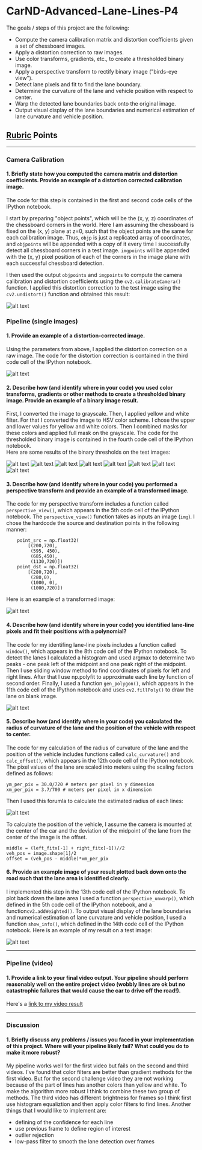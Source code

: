 # CarND-Advanced-Lane-Lines-P4

The goals / steps of this project are the following:

* Compute the camera calibration matrix and distortion coefficients given a set of chessboard images.
* Apply a distortion correction to raw images.
* Use color transforms, gradients, etc., to create a thresholded binary image.
* Apply a perspective transform to rectify binary image ("birds-eye view").
* Detect lane pixels and fit to find the lane boundary.
* Determine the curvature of the lane and vehicle position with respect to center.
* Warp the detected lane boundaries back onto the original image.
* Output visual display of the lane boundaries and numerical estimation of lane curvature and vehicle position.

[//]: # (Image References)

[image1]: ./examples/undistort_output.png "Undistorted"
[image2]: ./examples/test_undistort.png "Road Transformed"
[image3]: ./examples/binary_combo_example1.png "Binary Example"
[image4]: ./examples/binary_combo_example2.png "Binary Example"
[image5]: ./examples/binary_combo_example3.png "Binary Example"
[image6]: ./examples/binary_combo_example4.png "Binary Example"
[image7]: ./examples/binary_combo_example5.png "Binary Example"
[image8]: ./examples/binary_combo_example6.png "Binary Example"
[image9]: ./examples/binary_combo_example7.png "Binary Example"
[image10]: ./examples/binary_combo_example8.png "Binary Example"
[image11]: ./examples/warped_straight_lines.png "Warp Example"
[image12]: ./examples/color_fit_lines.png "Fit Visual"
[image13]: ./examples/formula.png "Formula"
[image14]: ./examples/example_output.png "Output"
[video1]: ./project_video_out.mp4 "Video"

## [Rubric](https://review.udacity.com/#!/rubrics/571/view) Points

---
### Camera Calibration

#### 1. Briefly state how you computed the camera matrix and distortion coefficients. Provide an example of a distortion corrected calibration image.

The code for this step is contained in the first and second code cells of the IPython notebook.

I start by preparing "object points", which will be the (x, y, z) coordinates of the chessboard corners in the world. Here I am assuming the chessboard is fixed on the (x, y) plane at z=0, such that the object points are the same for each calibration image.  Thus, `objp` is just a replicated array of coordinates, and `objpoints` will be appended with a copy of it every time I successfully detect all chessboard corners in a test image.  `imgpoints` will be appended with the (x, y) pixel position of each of the corners in the image plane with each successful chessboard detection.  

I then used the output `objpoints` and `imgpoints` to compute the camera calibration and distortion coefficients using the `cv2.calibrateCamera()` function.  I applied this distortion correction to the test image using the `cv2.undistort()` function and obtained this result: 

![alt text][image1]

### Pipeline (single images)

#### 1. Provide an example of a distortion-corrected image.

Using the parameters from above, I applied the distortion correction on a raw image. The code for the distortion correction is contained in the third code cell of the IPython notebook.

![alt text][image2]

#### 2. Describe how (and identify where in your code) you used color transforms, gradients or other methods to create a thresholded binary image.  Provide an example of a binary image result.

First, I converted the image to grayscale. Then, I applied yellow and white filter. For that I converted the image to HSV color scheme. I chose the upper and lower values for yellow and white colors. Then I combined masks for these colors and applied full mask on the grayscale. The code for the thresholded binary image is contained in the fourth code cell of the IPython notebook.  
Here are some results of the binary thresholds on the test images:

![alt text][image3]
![alt text][image4]
![alt text][image5]
![alt text][image6]
![alt text][image7]
![alt text][image8]
![alt text][image9]
![alt text][image10]

#### 3. Describe how (and identify where in your code) you performed a perspective transform and provide an example of a transformed image.

The code for my perspective transform includes a function called `perspective_view()`, which appears in the 5th code cell of the IPython notebook.  The `perspective_view()` function takes as inputs an image (`img`).  I chose the hardcode the source and destination points in the following manner:

```
    point_src = np.float32(
        [(200,720),
         (595, 450), 
         (685,450), 
         (1130,720)])
    point_dst = np.float32(
        [(280,720),
         (280,0),
         (1000, 0),
         (1000,720)])

```

Here is an example of a transformed image:

![alt text][image11]

#### 4. Describe how (and identify where in your code) you identified lane-line pixels and fit their positions with a polynomial?

The code for my identifing lane-line pixels includes a function called `window()`, which appears in the 8th code cell of the IPython notebook. To detect the lanes I calculated a histogram and used argmax to determine two peaks - one peak left of the midpoint and one peak right of the midpoint. Then I use sliding window method to find coordinates of pixels for left and right lines. After that I use np.polyfit to approximate each line by function of second order. Finally, I used a function `gen_polygon()`, which appears in the 11th code cell of the IPython notebook and uses `cv2.fillPoly()` to draw the lane on blank image. 

![alt text][image12]

#### 5. Describe how (and identify where in your code) you calculated the radius of curvature of the lane and the position of the vehicle with respect to center.

The code for my calculation of the radius of curvature of the lane and the position of the vehicle includes functions called `calc_curvature()` and `calc_offset()`, which appears in the 12th code cell of the IPython notebook. The pixel values of the lane are scaled into meters using the scaling factors defined as follows:

```
ym_per_pix = 30.0/720 # meters per pixel in y dimension
xm_per_pix = 3.7/700 # meters per pixel in x dimension
```

Then I used this forumla to calculate the estimated radius of each lines:

![alt text][image13]

To calculate the position of the vehicle, I assume the camera is mounted at the center of the car and the deviation of the midpoint of the lane from the center of the image is the offset. 

```
middle = (left_fitx[-1] + right_fitx[-1])//2
veh_pos = image.shape[1]/2
offset = (veh_pos - middle)*xm_per_pix
```

#### 6. Provide an example image of your result plotted back down onto the road such that the lane area is identified clearly.

I implemented this step in the 13th code cell of the IPython notebook. To plot back down the lane area I used a function `perspective_unwarp()`, which defined in the 5th code cell of the IPython notebook, and a function`cv2.addWeighted()`. To output visual display of the lane boundaries and numerical estimation of lane curvature and vehicle position, I used a function `show_info()`, which defined in the 14th code cell of the IPython notebook. Here is an example of my result on a test image:

![alt text][image14]

---

### Pipeline (video)

#### 1. Provide a link to your final video output.  Your pipeline should perform reasonably well on the entire project video (wobbly lines are ok but no catastrophic failures that would cause the car to drive off the road!).

Here's a [link to my video result](./project_video_out.mp4)

---

### Discussion

#### 1. Briefly discuss any problems / issues you faced in your implementation of this project.  Where will your pipeline likely fail?  What could you do to make it more robust?

My pipeline works well for the first video but fails on the second and third videos.
I've found that color filters are better than gradient methods for the first video. But for the second challenge video they are not working because of the part of lines has another colors than yellow and white. To make the algorithm more robust I think to combine these two group of methods. The third video has different brightness for frames so I think first use histogram equaliztion and then apply color filters to find lines. 
Another things that I would like to implement are:
* defining of the confidence for each line  
* use previous frame to define region of interest
* outlier rejection
* low-pass filter to smooth the lane detection over frames


